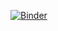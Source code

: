[![Binder](https://mybinder.org/badge_logo.svg)](https://mybinder.org/v2/gh/rkwi/firedrake-binder/master)
